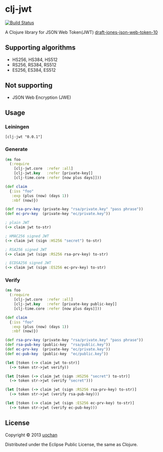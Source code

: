 # clj-jwt

[![Build Status](https://travis-ci.org/liquidz/clj-jwt.png?branch=master)](https://travis-ci.org/liquidz/clj-jwt)

A Clojure library for JSON Web Token(JWT) [draft-jones-json-web-token-10](http://tools.ietf.org/html/draft-jones-json-web-token-10)

## Supporting algorithms
 * HS256, HS384, HS512
 * RS256, RS384, RS512
 * ES256, ES384, ES512

## Not supporting
 * JSON Web Encryption (JWE)

## Usage

### Leiningen
```
[clj-jwt "0.0.1"]
```

### Generate

```clojure
(ns foo
  (:require
    [clj-jwt.core  :refer :all]
    [clj-jwt.key   :refer [private-key]]
    [clj-time.core :refer [now plus days]]))

(def claim
  {:iss "foo"
   :exp (plus (now) (days 1))
   :nbf (now)})

(def rsa-prv-key (private-key "rsa/private.key" "pass phrase"))
(def ec-prv-key  (private-key "ec/private.key"))

; plain JWT
(-> claim jwt to-str)

; HMAC256 signed JWT
(-> claim jwt (sign :HS256 "secret") to-str)

; RSA256 signed JWT
(-> claim jwt (sign :RS256 rsa-prv-key) to-str)

; ECDSA256 signed JWT
(-> claim jwt (sign :ES256 ec-prv-key) to-str)
```

### Verify

```clojure
(ns foo
  (:require
    [clj-jwt.core  :refer :all]
    [clj-jwt.key   :refer [private-key public-key]]
    [clj-time.core :refer [now plus days]]))

(def claim
  {:iss "foo"
   :exp (plus (now) (days 1))
   :nbf (now)})

(def rsa-prv-key (private-key "rsa/private.key" "pass phrase"))
(def rsa-pub-key (public-key  "rsa/public.key"))
(def ec-prv-key  (private-key "ec/private.key"))
(def ec-pub-key  (public-key  "ec/public.key"))

(let [token (-> claim jwt to-str)]
  (-> token str->jwt verify))

(let [token (-> claim jwt (sign :HS256 "secret") to-str)]
  (-> token str->jwt (verify "secret")))

(let [token (-> claim jwt (sign :RS256 rsa-prv-key) to-str)]
  (-> token str->jwt (verify rsa-pub-key)))

(let [token (-> claim jwt (sign :ES256 ec-prv-key) to-str)]
  (-> token str->jwt (verify ec-pub-key)))
```

## License

Copyright © 2013 [uochan](http://twitter.com/uochan)

Distributed under the Eclipse Public License, the same as Clojure.

